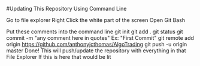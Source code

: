 #Updating This Repository Using Command Line

Go to file explorer
Right Click the white part of the screen
Open Git Bash

Put these comments into the command line
git init
git add .
git status
git commit -m "any comment here in quotes"
    Ex: "First Commit"
git remote add origin https://github.com/anthonyjcthomas/AlgoTrading 
git push -u origin master
Done! This will push/update the repository with everything in that File Explorer
If this is here that would be lit
